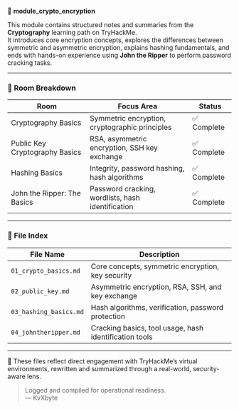 🔐 **module_crypto_encryption**

This module contains structured notes and summaries from the **Cryptography** learning path on TryHackMe.  
It introduces core encryption concepts, explores the differences between symmetric and asymmetric encryption, explains hashing fundamentals, and ends with hands-on experience using **John the Ripper** to perform password cracking tasks.

---

### 🧩 Room Breakdown

| Room                            | Focus Area                                       | Status      |
|----------------------------------|--------------------------------------------------|-------------|
| Cryptography Basics              | Symmetric encryption, cryptographic principles   | ✅ Complete |
| Public Key Cryptography Basics  | RSA, asymmetric encryption, SSH key exchange     | ✅ Complete |
| Hashing Basics                   | Integrity, password hashing, hash algorithms     | ✅ Complete |
| John the Ripper: The Basics      | Password cracking, wordlists, hash identification| ✅ Complete |

---

### 📁 File Index

| File Name             | Description                                             |
|-----------------------|---------------------------------------------------------|
| `01_crypto_basics.md`     | Core concepts, symmetric encryption, key security       |
| `02_public_key.md`        | Asymmetric encryption, RSA, SSH, and key exchange       |
| `03_hashing_basics.md`    | Hash algorithms, verification, password protection      |
| `04_johntheripper.md`     | Cracking basics, tool usage, hash identification tools  |

---

📌 These files reflect direct engagement with TryHackMe’s virtual environments, rewritten and summarized through a real-world, security-aware lens.

> Logged and compiled for operational readiness.  
> — KvXbyte

